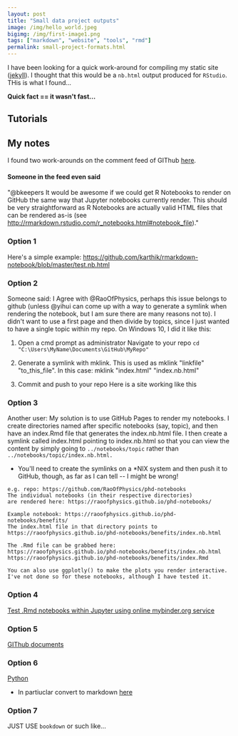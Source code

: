 ```yaml
---
layout: post
title: "Small data project outputs"
image: /img/hello_world.jpeg
bigimg: /img/first-image1.png
tags: ["markdown", "website", "tools", "rmd"]
permalink: small-project-formats.html
---
```


I have been looking for a quick work-around for compiling my static site ([jekyll](https://jekyllrb.com/)). I thought that this would be a `nb.html` output produced for `RStudio`. THis is what I found...

**Quick fact == it wasn't fast...**

## Tutorials

## My notes

I found two work-arounds on the comment feed of GIThub [here](https://github.com/rstudio/rmarkdown/issues/1020).

#### Someone in the feed even said

"@bkeepers It would be awesome if we could get R Notebooks to render on GitHub the same way that Jupyter notebooks currently render. This should be very straightforward as R Notebooks are actually valid HTML files that can be rendered as-is (see http://rmarkdown.rstudio.com/r_notebooks.html#notebook_file)."

### Option 1

Here's a simple example: https://github.com/karthik/rmarkdown-notebook/blob/master/test.nb.html

### Option 2

Someone said: I Agree with @RaoOfPhysics, perhaps this issue belongs to github (unless @yihui can come up with a way to generate a symlink when rendering the notebook, but I am sure there are many reasons not to). I didn't want to use a first page and then divide by topics, since I just wanted to have a single topic within my repo. On Windows 10, I did it like this:

1. Open a cmd prompt as administrator
Navigate to your repo `cd "C:\Users\MyName\Documents\GitHub\MyRepo"`

2. Generate a symlink with mklink. This is used as mklink "linkfile" "to_this_file". In this case:
mklink "index.html" "index.nb.html"

3. Commit and push to your repo
Here is a site working like this

### Option 3

Another user: My solution is to use GitHub Pages to render my notebooks. I create directories named after specific notebooks (say, topic), and then have an index.Rmd file that generates the index.nb.html file. I then create a symlink called index.html pointing to index.nb.html so that you can view the content by simply going to `../notebooks/topic` rather than `../notebooks/topic/index.nb.html.`

- You'll need to create the symlinks on a *NIX system and then push it to GitHub, though, as far as I can tell -- I might be wrong!

```
e.g. repo: https://github.com/RaoOfPhysics/phd-notebooks
The individual notebooks (in their respective directories) 
are rendered here: https://raoofphysics.github.io/phd-notebooks/

Example notebook: https://raoofphysics.github.io/phd-notebooks/benefits/
The index.html file in that directory points to 
https://raoofphysics.github.io/phd-notebooks/benefits/index.nb.html

The .Rmd file can be grabbed here: 
https://raoofphysics.github.io/phd-notebooks/benefits/index.nb.html https://raoofphysics.github.io/phd-notebooks/benefits/index.Rmd

You can also use ggplotly() to make the plots you render interactive. I've not done so for these notebooks, although I have tested it.

```

### Option 4

[Test .Rmd notebooks within Jupyter using online mybinder.org service ](https://github.com/mwouts/jupytext/issues/19)

### Option 5

[GIThub documents](https://rmarkdown.rstudio.com/github_document_format.html)

### Option 6

[Python](https://www.nbinteract.com/)
- In partiuclar convert to markdown [here](https://nbconvert.readthedocs.io/en/latest/usage.html#convert-markdown)

### Option 7

JUST USE `bookdown` or such like...